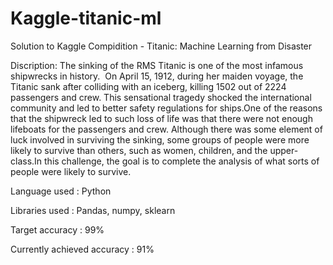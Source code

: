 # Kaggle-titanic-ml
Solution to Kaggle Compidition - Titanic: Machine Learning from Disaster

Discription:
The sinking of the RMS Titanic is one of the most infamous shipwrecks in history.  On April 15, 1912, during her maiden voyage, the Titanic sank after colliding with an iceberg, killing 1502 out of 2224 passengers and crew. This sensational tragedy shocked the international community and led to better safety regulations for ships.One of the reasons that the shipwreck led to such loss of life was that there were not enough lifeboats for the passengers and crew. Although there was some element of luck involved in surviving the sinking, some groups of people were more likely to survive than others, such as women, children, and the upper-class.In this challenge, the goal is to complete the analysis of what sorts of people were likely to survive.

Language used : Python

Libraries used : Pandas, numpy, sklearn

Target accuracy : 99%

Currently achieved accuracy : 91%
